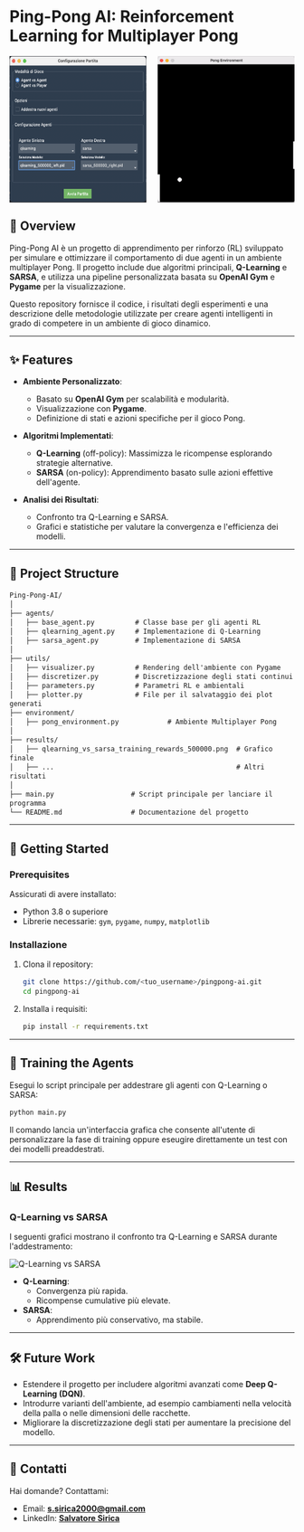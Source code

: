 # Ping-Pong AI: Reinforcement Learning for Multiplayer Pong

<div style="display: flex; justify-content: space-between;">
  <img src="images/interfaccia.png" alt="Gameplay Image" style="width: 48%;">
  <img src="images/game.gif" alt="Gameplay Animation" style="width: 48%;">
</div>

## 📖 Overview

Ping-Pong AI è un progetto di apprendimento per rinforzo (RL) sviluppato per simulare e ottimizzare il comportamento di due agenti in un ambiente multiplayer Pong. Il progetto include due algoritmi principali, **Q-Learning** e **SARSA**, e utilizza una pipeline personalizzata basata su **OpenAI Gym** e **Pygame** per la visualizzazione.

Questo repository fornisce il codice, i risultati degli esperimenti e una descrizione delle metodologie utilizzate per creare agenti intelligenti in grado di competere in un ambiente di gioco dinamico.

---

## ✨ Features

- **Ambiente Personalizzato**:
  - Basato su **OpenAI Gym** per scalabilità e modularità.
  - Visualizzazione con **Pygame**.
  - Definizione di stati e azioni specifiche per il gioco Pong.

- **Algoritmi Implementati**:
  - **Q-Learning** (off-policy): Massimizza le ricompense esplorando strategie alternative.
  - **SARSA** (on-policy): Apprendimento basato sulle azioni effettive dell'agente.

- **Analisi dei Risultati**:
  - Confronto tra Q-Learning e SARSA.
  - Grafici e statistiche per valutare la convergenza e l'efficienza dei modelli.

---

## 📂 Project Structure

```
Ping-Pong-AI/
│
├── agents/
│   ├── base_agent.py          # Classe base per gli agenti RL
│   ├── qlearning_agent.py     # Implementazione di Q-Learning
│   ├── sarsa_agent.py         # Implementazione di SARSA
│
├── utils/
│   ├── visualizer.py          # Rendering dell'ambiente con Pygame
│   ├── discretizer.py         # Discretizzazione degli stati continui
│   ├── parameters.py          # Parametri RL e ambientali
│   ├── plotter.py             # File per il salvataggio dei plot generati
├── environment/
│   ├── pong_environment.py            # Ambiente Multiplayer Pong
│
├── results/
│   ├── qlearning_vs_sarsa_training_rewards_500000.png  # Grafico finale
│   ├── ...                                             # Altri risultati
│
├── main.py                   # Script principale per lanciare il programma
└── README.md                 # Documentazione del progetto
```

---

## 🚀 Getting Started

### Prerequisites

Assicurati di avere installato:
- Python 3.8 o superiore
- Librerie necessarie: `gym`, `pygame`, `numpy`, `matplotlib`

### Installazione

1. Clona il repository:
   ```bash
   git clone https://github.com/<tuo_username>/pingpong-ai.git
   cd pingpong-ai
   ```

2. Installa i requisiti:
   ```bash
   pip install -r requirements.txt
   ```

---

## 🧠 Training the Agents

Esegui lo script principale per addestrare gli agenti con Q-Learning o SARSA:
```bash
python main.py
```

Il comando lancia un'interfaccia grafica che consente all'utente di personalizzare la fase di training oppure eseugire direttamente un test con dei modelli preaddestrati.

---

## 📊 Results

### Q-Learning vs SARSA
I seguenti grafici mostrano il confronto tra Q-Learning e SARSA durante l'addestramento:

![Q-Learning vs SARSA](images/qlearning_vs_sarsa_training_rewards_500000.png)

- **Q-Learning**:
  - Convergenza più rapida.
  - Ricompense cumulative più elevate.
- **SARSA**:
  - Apprendimento più conservativo, ma stabile.

---

## 🛠 Future Work

- Estendere il progetto per includere algoritmi avanzati come **Deep Q-Learning (DQN)**.
- Introdurre varianti dell'ambiente, ad esempio cambiamenti nella velocità della palla o nelle dimensioni delle racchette.
- Migliorare la discretizzazione degli stati per aumentare la precisione del modello.

---

## 📧 Contatti

Hai domande? Contattami:
- Email: **s.sirica2000@gmail.com**
- LinkedIn: **[Salvatore Sirica](https://www.linkedin.com/in/salvatore-sirica-823325208/)**